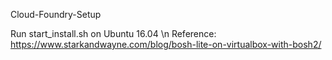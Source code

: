 Cloud-Foundry-Setup

Run start_install.sh on Ubuntu 16.04 \n
Reference: https://www.starkandwayne.com/blog/bosh-lite-on-virtualbox-with-bosh2/ 
